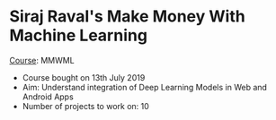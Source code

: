 # Siraj Raval's Make Money With Machine Learning

[Course](https://www.machinelearningcourse.io): MMWML
- Course bought on 13th July 2019
- Aim: Understand integration of Deep Learning Models in Web and Android Apps
- Number of projects to work on: 10